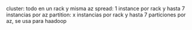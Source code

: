 cluster: todo en un rack y misma az
spread: 1 instance  por rack y hasta 7 instancias por az
partition: x instancias por rack y hasta 7 particiones por az, se usa para haadoop